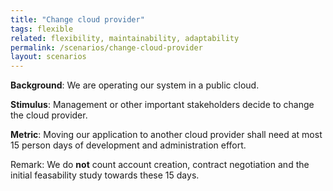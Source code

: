 ```yaml
---
title: "Change cloud provider"
tags: flexible
related: flexibility, maintainability, adaptability
permalink: /scenarios/change-cloud-provider
layout: scenarios
---
```


<div class="arc42-help" markdown="1">

**Background**: We are operating our system in a public cloud.

**Stimulus**: Management or other important stakeholders decide to change the cloud provider.

**Metric**: Moving our application to another cloud provider shall need at most 15 person days of development and administration effort.

Remark: We do **not** count account creation, contract negotiation and the initial feasability study towards these 15 days.
</div><br>




